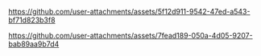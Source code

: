 https://github.com/user-attachments/assets/5f12d911-9542-47ed-a543-bf71d823b3f8

https://github.com/user-attachments/assets/7fead189-050a-4d05-9207-bab89aa9b7d4

